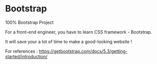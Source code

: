 # Bootstrap
100% Bootstrap Project

For a front-end engineer, you have to learn CSS framework - Bootstrap.

It will save your a lot of time to make a good-looking website ! 

For references : https://getbootstrap.com/docs/5.3/getting-started/introduction/ 
